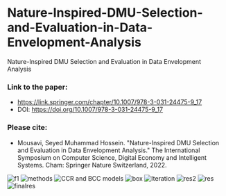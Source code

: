 # Nature-Inspired-DMU-Selection-and-Evaluation-in-Data-Envelopment-Analysis
Nature-Inspired DMU Selection and Evaluation in Data Envelopment Analysis

### Link to the paper:
- https://link.springer.com/chapter/10.1007/978-3-031-24475-9_17
- DOI: https://doi.org/10.1007/978-3-031-24475-9_17
### Please cite:
- Mousavi, Seyed Muhammad Hossein. "Nature-Inspired DMU Selection and Evaluation in Data Envelopment Analysis." The International Symposium on Computer Science, Digital Economy and Intelligent Systems. Cham: Springer Nature Switzerland, 2022.

![f1](https://github.com/user-attachments/assets/bcca4d90-7684-4f4f-9374-632d14dbe773)
![methods](https://github.com/user-attachments/assets/25d22225-655f-436c-b57f-a65b60fb7a69)
![CCR and BCC models](https://github.com/user-attachments/assets/d23de702-a3e4-462c-bebf-6056111d11b6)
![box](https://github.com/user-attachments/assets/8eeec80f-4a84-4624-9f4f-5e85f3f1f781)
![Iteration](https://github.com/user-attachments/assets/d5c5a2a1-ec2e-47f7-9617-30c9c0e059f9)
![res2](https://github.com/user-attachments/assets/4a2870f4-1e34-4140-842f-9a2398b9e1dc)
![res](https://github.com/user-attachments/assets/334cd3f6-5016-4b44-b59c-bf778f01454d)
![finalres](https://github.com/user-attachments/assets/a8f75d1b-b476-44bc-a5d0-9f9a95c215c2)

